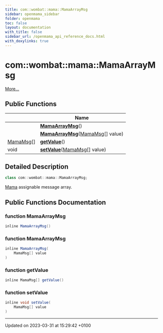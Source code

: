 ```yaml
---
title: com::wombat::mama::MamaArrayMsg
sidebar: openmama_sidebar
folder: openmama
toc: false
layout: documentation
with_title: false
sidebar_url: /openmama_api_reference_docs.html
with_doxylinks: true
---
```


# com::wombat::mama::MamaArrayMsg



 [More...](#detailed-description)

## Public Functions

|                | Name           |
| -------------- | -------------- |
| | **[MamaArrayMsg](classcom_1_1wombat_1_1mama_1_1MamaArrayMsg.html#function-mamaarraymsg)**() |
| | **[MamaArrayMsg](classcom_1_1wombat_1_1mama_1_1MamaArrayMsg.html#function-mamaarraymsg)**([MamaMsg](classcom_1_1wombat_1_1mama_1_1MamaMsg.html)[] value) |
| [MamaMsg](classcom_1_1wombat_1_1mama_1_1MamaMsg.html)[] | **[getValue](classcom_1_1wombat_1_1mama_1_1MamaArrayMsg.html#function-getvalue)**() |
| void | **[setValue](classcom_1_1wombat_1_1mama_1_1MamaArrayMsg.html#function-setvalue)**([MamaMsg](classcom_1_1wombat_1_1mama_1_1MamaMsg.html)[] value) |

## Detailed Description

```java
class com::wombat::mama::MamaArrayMsg;
```


[Mama](classcom_1_1wombat_1_1mama_1_1Mama.html) assignable message array. 

## Public Functions Documentation

### function MamaArrayMsg

```java
inline MamaArrayMsg()
```


### function MamaArrayMsg

```java
inline MamaArrayMsg(
    MamaMsg[] value
)
```


### function getValue

```java
inline MamaMsg[] getValue()
```


### function setValue

```java
inline void setValue(
    MamaMsg[] value
)
```


-------------------------------

Updated on 2023-03-31 at 15:29:42 +0100